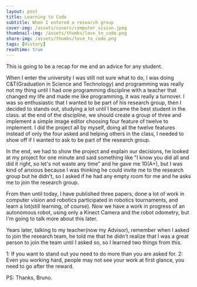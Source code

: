 ```yaml
---
layout: post
title: Learning to Code
subtitle: When I entered a research group
cover-img: /assets/covers/computer_vision.jpeg
thumbnail-img: /assets/thumbs/love_to_code.png
share-img: /assets/thumbs/love_to_code.png
tags: [History]
readtime: true
---
```


This is going to be a recap for me and an advice for any student.

When I enter the university I was still not sure what to do, I was doing C&T(Graduation in Science and Technology) and programming was really not my thing until I had one programming discipline with a teacher that changed my life and made me like programming, it was really a turnover. I was so enthusiastic that I wanted to be part of his research group, then I decided to stands out, studying a lot until I became the best student in the class. at the end of the discipline, we should create a group of three and implement a simple image editor choosing four feature of twelve to implement. I did the project all by myself, doing all the twelve features instead of only the four asked and helping others in the class, I needed to show off if I wanted to ask to be part of the research group.

In the end, we had to show the project and explain our decisions, he looked at my project for one minute and said something like "I know you did all and did it right, so let's not waste any time" and he gave me 10(A+), but I was kind of anxious because I was thinking he could invite me to the research group but he didn't, so I asked if he had any empty room for me and he asks me to join the research group.

From then until today, I have published three papers, done a lot of work in computer vision and robotics participated in robotics tournaments, and learn a lot(still learning, of course). Now we have a work in progress of an autonomous robot, using only a Kinect Camera and the robot odometry, but I'm going to talk more about this later.

Years later, talking to my teacher(now my Advisor), remember when I asked to join the research team, he told me that he didn't realize that I was a great person to join the team until I asked so, so I learned two things from this.

1: If you want to stand out you need to do more than you are asked for.
2: Even you working hard, people may not see your work at first glance, you need to go after the reward.

PS: Thanks, Bruno.
